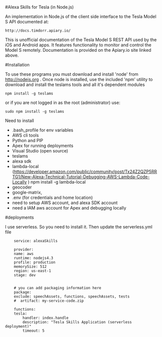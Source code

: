 #Alexa Skills for Tesla (in Node.js)


An implementation in Node.js of the client side interface to the Tesla Model S API documented at: 

	http://docs.timdorr.apiary.io/

This is unofficial documentation of the Tesla Model S REST API used by the iOS and Android apps. It features functionality to monitor and control the Model S remotely. Documentation is provided on the Apiary.io site linked above.

#Installation

To use these programs you must download and install 'node' from http://nodejs.org
. Once node is installed, use the included 'npm' utility to download and install the teslams tools and all it's dependent modules

	npm install -g teslams
	
or if you are not logged in as the root (administrator) use:
	
	sudo npm install -g teslams

Need to install
- .bash_profile for env variables
- AWS cli tools
- Python and PIP
- Apex for running deployments
- Visual Studio (open source)
- teslams 
- alexa sdk
- lambda-local  (https://developer.amazon.com/public/community/post/Tx24Z2QZP5RRTG1/New-Alexa-Technical-Tutorial-Debugging-AWS-Lambda-Code-Locally
)  npm install -g lambda-local
- geocoder
- google-matrix, 
- .env (for credentials and home location)
- need to setup AWS account, and alexa SDK account
- need a IAM aws account for Apex and debugging locally

#deployments

I use serverless.  So you need to install it.  Then update the serverless.yml file

		service: alexaSkills

		provider:
		name: aws
		runtime: nodejs4.3
		profile: production
		memorySize: 512
		region: us-east-1
		stage: dev


		# you can add packaging information here
		package:
		exclude: speechAssets, functions, speechAssets, tests
		#  artifact: my-service-code.zip

		functions:
		tesla:
			handler: index.handle
			description: "Tesla Skills Application (serverless deployment)"
			timeout: 5

